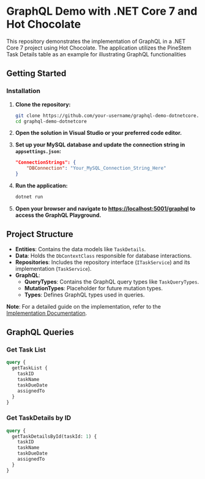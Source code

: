 # GraphQL Demo with .NET Core 7 and Hot Chocolate

This repository demonstrates the implementation of GraphQL in a .NET Core 7 project using Hot Chocolate. The application utilizes the PineStem Task Details table as an example for illustrating GraphQL functionalities

## Getting Started

### Installation

1. **Clone the repository:**

   ```bash
   git clone https://github.com/your-username/graphql-demo-dotnetcore.git
   cd graphql-demo-dotnetcore
   ```

2. **Open the solution in Visual Studio or your preferred code editor.**

3. **Set up your MySQL database and update the connection string in `appsettings.json`:**

   ```json
   "ConnectionStrings": {
       "DBConnection": "Your_MySQL_Connection_String_Here"
   }
   ```

4. **Run the application:**

   ```bash
   dotnet run
   ```

5. **Open your browser and navigate to [https://localhost:5001/graphql](https://localhost:5001/graphql) to access the GraphQL Playground.**

## Project Structure

- **Entities**: Contains the data models like `TaskDetails`.
- **Data**: Holds the `DbContextClass` responsible for database interactions.
- **Repositories**: Includes the repository interface (`ITaskService`) and its implementation (`TaskService`).
- **GraphQL**:
  - **QueryTypes**: Contains the GraphQL query types like `TaskQueryTypes`.
  - **MutationTypes**: Placeholder for future mutation types.
  - **Types**: Defines GraphQL types used in queries.

**Note**: For a detailed guide on the implementation, refer to the [Implementation Documentation](implementation.md).

## GraphQL Queries

### Get Task List

```graphql
query {
  getTaskList {
    taskID
    taskName
    taskDueDate
    assignedTo
  }
}
```

### Get TaskDetails by ID

```graphql
query {
  getTaskDetailsById(taskId: 1) {
    taskID
    taskName
    taskDueDate
    assignedTo
  }
}
```
